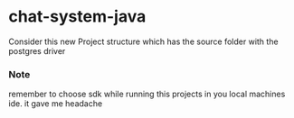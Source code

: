 # chat-system-java
Consider this new Project structure which has the source folder with the postgres driver

### Note
remember to choose sdk while running this projects in you local machines ide. it gave me headache

